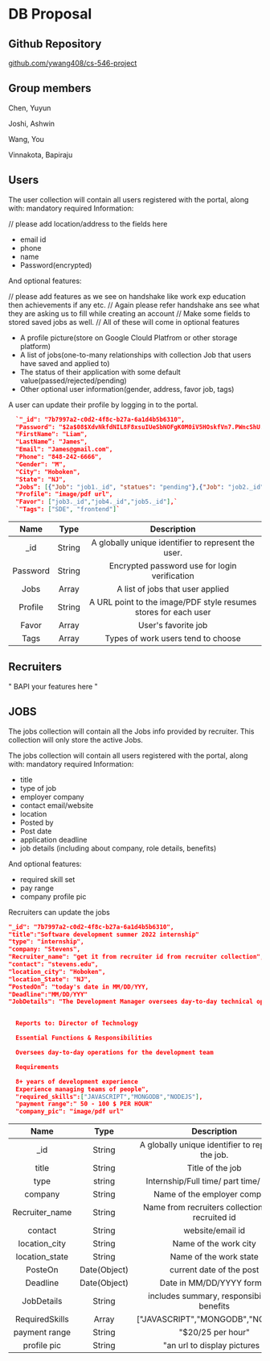 # DB Proposal

## Github Repository

[github.com/ywang408/cs-546-project](https://github.com/ywang408/cs-546-project)

## Group members

Chen, Yuyun

Joshi, Ashwin

Wang, You

Vinnakota, Bapiraju

## Users

The user collection will contain all users registered with the portal, along with: mandatory required Information:

// please add location/address to the fields here

- email id
- phone
- name
- Password(encrypted)

And optional features:

// please add features as we see on handshake like work exp education then achievements if any etc.
// Again please refer handshake ans see what they are asking us to fill while creating an account
// Make some fields to stored saved jobs as well.
// All of these will come in optional features

- A profile picture(store on Google Clould Platfrom or other storage platform)
- A list of jobs(one-to-many relationships with collection Job that users have saved and applied to)
- The status of their application with some default value(passed/rejected/pending)
- Other optional user information(gender, address, favor job, tags)

A user can update their profile by logging in to the portal.

```json
  `"_id": "7b7997a2-c0d2-4f8c-b27a-6a1d4b5b6310",
  "Password": "$2a$08$XdvNkfdNIL8F8xsuIUeSbNOFgK0M0iV5HOskfVn7.PWncShU.O",
  "FirstName": "Liam",
  "LastName”: "James",
  "Email": "James@gmail.com",
  "Phone": "848-242-6666",
  "Gender": "M",
  "City": "Hoboken",
  "State": "NJ",
  “Jobs”: [{"Job": "job1._id", "statues": "pending"},{"Job": "job2._id", "statues": "rejected"}],
  "Profile": "image/pdf url",
  "Favor": ["job3._id","job4._id","job5._id"],`
  `"Tags": ["SDE", "frontend"]`
```

|   Name   |  Type  |                         Description                          |
| :------: | :----: | :----------------------------------------------------------: |
|   _id    | String |     A globally unique identifier to represent the user.      |
| Password | String |        Encrypted password use for login verification         |
|   Jobs   | Array  |               A list of jobs that user applied               |
| Profile  | String | A URL point to the image/PDF style resumes stores for each user |
|  Favor   | Array  |                     User's favorite job                      |
|   Tags   | Array  |              Types of work users tend to choose              |

## Recruiters

" BAPI your features here "

## JOBS

The jobs collection will contain all the Jobs info provided by recruiter. This collection will only store the active Jobs.

The jobs collection will contain all users registered with the portal, along with: mandatory required Information:

- title
- type of job
- employer company
- contact email/website
- location
- Posted by
- Post date
- application deadline
- job details (including about company, role details, benefits)

And optional features:

- required skill set
- pay range
- company profile pic

Recruiters can update the jobs 

```json
"_id": "7b7997a2-c0d2-4f8c-b27a-6a1d4b5b6310",
"title":"Software development summer 2022 internship"
"type": "internship",
"company: "Stevens",
"Recruiter_name": "get it from recruiter id from recruiter collection",
"contact": "stevens.edu",
"location_city": "Hoboken",
"location_State": "NJ",
“PostedOn”: "today's date in MM/DD/YYY,
"Deadline":"MM/DD/YYY"
"JobDetails": "The Development Manager oversees day-to-day technical operations across projects and supports th development team in their personal growth, project successes, and job satisfaction. This role provides steering and guidance to the Development team members on their various projects and general workload and intercedes as necessary. They serve as both a mentor and an advocate and help build cross-departmental collaboration with the rest of the agency. 


  Reports to: Director of Technology

  Essential Functions & Responsibilities

  Oversees day-to-day operations for the development team

  Requirements

  8+ years of development experience
  Experience managing teams of people",
  "required_skills":["JAVASCRIPT","MONGODB","NODEJS"],
  "payment range":" 50 - 100 $ PER HOUR"
  "company_pic": "image/pdf url"
```

|      Name      |     Type     |                    Description                     |
|:--------------:|:------------:|:--------------------------------------------------:|
|      _id       |    String    | A globally unique identifier to represent the job. |
|     title      |    String    |                  Title of the job                  |
|      type      |    string    |       Internship/Full time/ part time/ Coop        |
|    company     |    String    |            Name of the employer company            |
| Recruiter_name |    String    | Name from recruiters collection using recruited id |
|    contact     |    String    |                  website/email id                  |
| location_city  |    String    |               Name of the work city                |
| location_state |    String    |               Name of the work state               |
|    PosteOn     | Date(Object) |              current date of the post              |
|    Deadline    | Date(Object) |             Date in MM/DD/YYYY format              |
|   JobDetails   |    String    |    includes summary, responsibilities, benefits    |
| RequiredSkills |    Array     |         ["JAVASCRIPT","MONGODB","NODEJS"]          |
| payment range  |    String    |                 "$20/25 per hour"                  |
|  profile pic   |    String    |           "an url to display pictures "            |
